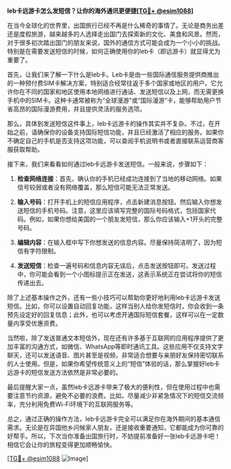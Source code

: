**leb卡远游卡怎么发短信？让你的海外通讯更便捷[[TG💪+ @esim1088](https://t.me/s/esim1088)]**

在当今全球化的世界里，出国旅行已经不再是什么稀奇的事情了。无论是商务出差还是度假旅游，越来越多的人选择走出国门去探索新的文化、美食和风景。然而，对于很多初次踏出国门的朋友来说，国外的通信方式可能会成为一个小小的挑战。特别是在需要发送短信的时候，如何正确使用你的leb卡（即远游卡）就显得尤为重要了。

首先，让我们来了解一下什么是leb卡。Leb卡是由一些国际通信服务提供商推出的一种预付费SIM卡解决方案，特别适合经常往返于多个国家或地区的用户。它允许你在不同的国家和地区使用本地网络进行通话、发送短信以及上网，而无需更换手机中的SIM卡。这种卡通常被称为“全球漫游”或“国际漫游”卡，能够帮助用户节省高昂的国际漫游费用，并且提供灵活的服务选项。

那么，具体到发送短信这件事上，leb卡远游卡的操作其实并不复杂。不过，在开始之前，请确保你的设备支持国际短信功能，并且已经激活了相应的服务。如果你不确定自己的手机是否支持这项功能，可以查阅手机说明书或者直接联系运营商客服获取帮助。

接下来，我们来看看如何通过leb卡远游卡发送短信。一般来说，步骤如下：

1. **检查网络连接**：首先，确认你的手机已经成功连接到了当地的移动网络。如果信号较弱或者没有网络覆盖，那么短信可能无法正常发送。
   
2. **输入号码**：打开手机上的短信应用程序，点击新建消息按钮。然后输入你想发送短信的手机号码。注意，这里应该填写完整的国际号码格式，包括国家代码。例如，如果你想给美国的一个朋友发短信，那么你应该输入+1开头的完整号码。
   
3. **编辑内容**：在输入框中写下你想发送的信息内容。尽量保持简洁明了，因为短信有字符限制。
   
4. **发送短信**：检查一遍号码和信息内容无误后，点击发送按钮即可。发送过程中，你可能会看到一个小图标提示正在发送，这表示系统正在尝试将你的短信传递出去。

除了上述基本操作之外，还有一些小技巧可以帮助你更好地利用leb卡远游卡发送短信。比如，你可以设置自动回复功能，这样当别人给你发短信时，你会收到一条预先设定好的回复信息；此外，也可以考虑开通国际短信套餐，这样可以在一定数量内享受优惠资费。

当然啦，除了发送普通文本短信外，现在还有许多基于互联网的应用程序提供了更加丰富的沟通方式，如微信、WhatsApp等即时通讯工具。这些应用不仅支持文字聊天，还可以发送语音、图片甚至是视频，非常适合想要与亲朋好友保持密切联系的人士使用。但是，如果你希望传统意义上的“短信”体验的话，那么掌握好leb卡远游卡的短信发送方法依然是非常必要的。

最后提醒大家一点，虽然leb卡远游卡带来了极大的便利性，但在使用过程中也需要注意节约资源，避免不必要的浪费。比如，尽量减少非紧急情况下的短信交流频率，充分利用免费Wi-Fi环境下的互联网服务等。

总之，通过正确的操作方法，leb卡远游卡完全可以满足你在海外期间的基本通信需求。无论是在异国他乡问候家人朋友，还是接收重要通知，它都能成为你可靠的好帮手。所以，下次当你准备出国旅行时，不妨提前准备好一张leb卡远游卡吧！相信它会让你的旅程变得更加顺畅愉快。

[[TG💪+ @esim1088](https://t.me/s/esim1088) ![Image](https://i.postimg.cc/4NQfJmqS/Snipaste-2025-05-13-00-14-12.png)]